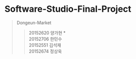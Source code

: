 # Software-Studio-Final-Project

> Dongeun-Market
>> 20152620 양가현 *  
>> 20152706 한민수  
>> 20152551 김석재  
>> 20152674 정상욱
